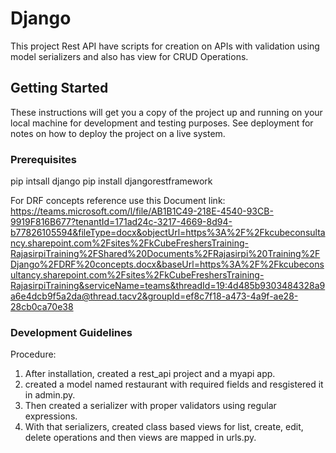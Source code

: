 # Django

This project Rest API have scripts for creation on APIs with validation using model serializers and also has view for CRUD Operations.

## Getting Started

These instructions will get you a copy of the project up and running on your local machine for development and testing purposes. See deployment for notes on how to deploy the project on a live system.

### Prerequisites

 pip intsall django
 pip install djangorestframework

For DRF concepts reference use this Document link: https://teams.microsoft.com/l/file/AB1B1C49-218E-4540-93CB-9919F816B677?tenantId=171ad24c-3217-4669-8d94-b77826105594&fileType=docx&objectUrl=https%3A%2F%2Fkcubeconsultancy.sharepoint.com%2Fsites%2FkCubeFreshersTraining-RajasirpiTraining%2FShared%20Documents%2FRajasirpi%20Training%2FDjango%2FDRF%20concepts.docx&baseUrl=https%3A%2F%2Fkcubeconsultancy.sharepoint.com%2Fsites%2FkCubeFreshersTraining-RajasirpiTraining&serviceName=teams&threadId=19:4d485b9303484328a9a6e4dcb9f5a2da@thread.tacv2&groupId=ef8c7f18-a473-4a9f-ae28-28cb0ca70e38

### Development Guidelines

Procedure:

1. After installation, created a rest_api project and a myapi app.
2. created a model named restaurant with required fields and resgistered it in admin.py.
3. Then created a serializer with proper validators using regular expressions.  
4. With that serializers, created class based views for list, create, edit, delete operations and then views are mapped  in urls.py.